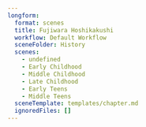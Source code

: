 ```yaml
---
longform:
  format: scenes
  title: Fujiwara Hoshikakushi
  workflow: Default Workflow
  sceneFolder: History
  scenes:
    - undefined
    - Early Childhood
    - Middle Childhood
    - Late Childhood
    - Early Teens
    - Middle Teens
  sceneTemplate: templates/chapter.md
  ignoredFiles: []
---
```

